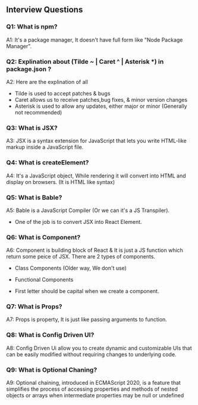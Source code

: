 ## Interview Questions

### Q1: What is npm?
A1: It's a package manager, It doesn't have full form like "Node Package Manager".

### Q2: Explination about (Tilde ~ | Caret ^ | Asterisk *) in package.json ?
A2: Here are the explination of all
- Tilde is used to accept patches & bugs
- Caret allows us to receive patches,bug fixes, & minor version changes
- Asterisk is used to allow any updates, either major or minor (Generally not recommended)

### Q3: What is JSX?
A3: JSX is a syntax extension for JavaScript that lets you write HTML-like markup inside a JavaScript file.

### Q4: What is createElement?
A4: It's a JavaScript object, While rendering it will convert into HTML and display on browsers. (It is HTML like syntax)

### Q5: What is Bable?
A5: Bable is a JavaScript Compiler (Or we can it's a JS Transpiler).
- One of the job is to convert JSX into React Element.

### Q6: What is Component?
A6: Component is building block of React & It is just a JS function which return some peice of JSX. There are 2 types of components.
- Class Components (Older way, We don't use)
- Functional Components

- First letter should be capital when we create a component.

### Q7: What is Props?
A7: Props is property, It is just like passing arguments to function. 

### Q8: What is Config Driven UI?
A8: Config Driven Ui allow you to create dynamic and customizable UIs that can be easily modified without requiring changes to underlying code.

### Q9: What is Optional Chaning?
A9: Optional chaining, introduced in ECMAScript 2020, is a feature that simplifies the process of accessing properties and methods of nested objects or arrays when intermediate properties may be null or undefined 